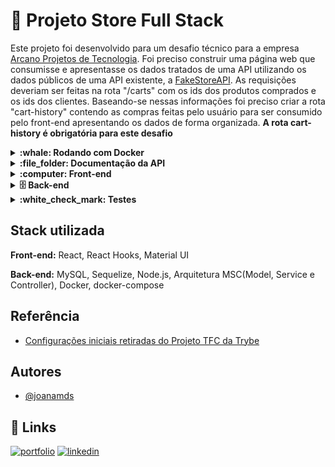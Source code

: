 # :convenience_store: Projeto Store Full Stack

Este projeto foi desenvolvido para um desafio técnico para a empresa [Arcano Projetos de Tecnologia](https://arcanoprojetos.com/).
Foi preciso construir uma página web que consumisse e apresentasse os dados tratados de uma API utilizando os dados públicos de uma API existente, a [FakeStoreAPI](https://fakestoreapi.com/). 
As requisições deveriam ser feitas na rota "/carts" com os ids dos produtos comprados e os ids dos clientes. Baseando-se nessas informações foi preciso criar a rota "cart-history" contendo as compras feitas pelo usuário para ser consumido pelo front-end apresentando os dados de forma organizada. 
**A rota cart-history é obrigatória para este desafio**

<details>
  <summary>
    <strong>:whale: Rodando com Docker</strong>
  </summary><br>
  
O Docker é uma plataforma que permite criar, implantar e executar aplicativos em contêineres. Um contêiner é uma unidade de software leve e portátil que pode ser executada em qualquer lugar - desde máquinas locais até servidores na nuvem. Para rodar utilizando o Docker é preciso ter o Docker e o docker-compose instalado em sua máquina. 

  
Clone o projeto

```bash
  git clone https://github.com/joanamds/store-arcano
```

Entre no diretório do projeto e rode o comando

```bash
  docker-compose up -d
```

- Back-end

Entre no terminal do docker:

```bash
  docker exec -it app_backend sh
```

Instale as dependências

```bash
  npm install
```

- Front-end

Entre no terminal do docker:

```bash
  docker exec -it store-arcano-frontend-1 sh
```

Instale as dependências

```bash
  npm install
```
  
ℹ️ Após rodar o docker-compose é possível: 
  - Acessar o banco de dados na rota ``3002`` com a senha "123456";
  - Acessar o frontend no navegador na rota ``http://localhost:3000``
  - Acessar o backend na rota ``http://localhost:3001``

</details>

<details>
  <summary>
    <strong>:file_folder: Documentação da API</strong>
  </summary><br>
  
- Após rodar o docker-compose é possível fazer requisições a API na url ``http://localhost:3001``
  
| Método HTTP | Endpoint   | Descrição               | 
| :---------- | :--------- | :---------------------- |
| POST        | `/login`   | Faz o login com usuários do banco de dados                        |
| GET         | `/products`   | Retorna todos os produtos que estão a venda
| GET         | `/users/:id` | Retorna o usuário de acordo com o id
| GET         | `/cart-history/:id`| Retorna o histórico de compras do usuário

Corpo da requisição
- POST `/login`

```json
{
 "email": "string",
 "password": "string"
}
```

</details>

<details>
  <summary>
    <strong>:computer: Front-end</strong>
  </summary><br>
  
<strong>Organização das pastas</strong> 

```bash
store-arcano/
  frontend/
    public/
    src/
      components/
      pages/
      services/
      styles/
```
<strong>Demonstração</strong>

  [screen-recording.webm](https://user-images.githubusercontent.com/106452876/235982232-1bc69bc8-9e6d-40bd-bdfa-358f52c86d99.webm)


</details>

<details>
  <summary>
    <strong>🗄️ Back-end </strong>
  </summary><br>

```bash
store-arcano/
  backend/
    src/
      database/
        api/
        config/
        controllers/
        interfaces/
        migrations/
        models/
        seeders/
        services/
        token/
      routes/
      tests/
        mocks/
      
```

<strong>Demonstração</strong>

[screen-recording (1).webm](https://user-images.githubusercontent.com/106452876/235986651-47f01155-e8d4-4b2a-9b1d-ea028b12993e.webm)


</details>

<details>
  <summary>
    <strong>:white_check_mark: Testes</strong>
  </summary><br>
  
Para esta aplicação foram criados testes para o back-end utilizando Mocha, Chai e Sinon. Para rodar os testes rode os seguintes comandos: 

- Entre no terminal do docker:

```bash
  docker exec -it app_backend sh
```

- Depois rode o comando: 

```bash
  npm test
```

</details>

## Stack utilizada

**Front-end:** React, React Hooks, Material UI

**Back-end:** MySQL, Sequelize, Node.js, Arquitetura MSC(Model, Service e Controller), Docker, docker-compose

## Referência

 - [Configurações iniciais retiradas do Projeto TFC da Trybe](https://github.com/joanamds/projeto-tfc)

## Autores

- [@joanamds](https://www.github.com/joanamds)

## 🔗 Links
[![portfolio](https://img.shields.io/badge/my_portfolio-000?style=for-the-badge&logo=ko-fi&logoColor=white)](https://joanamds.github.io/#/)
[![linkedin](https://img.shields.io/badge/linkedin-0A66C2?style=for-the-badge&logo=linkedin&logoColor=white)](https://www.linkedin.com/in/dev-joanamds/)
